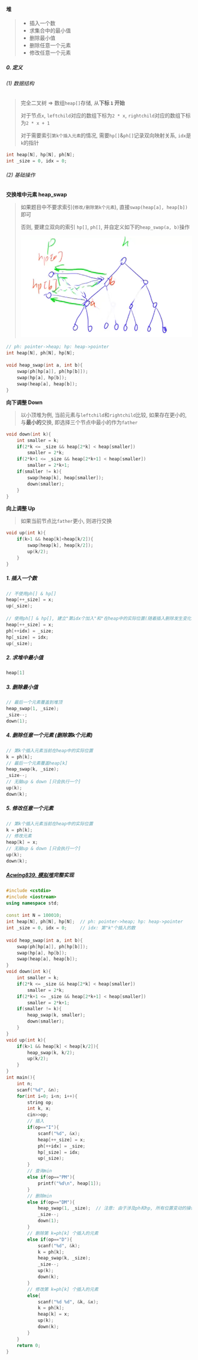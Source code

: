 #### 堆

> - 插入一个数
> - 求集合中的最小值
> - 删除最小值
> - 删除任意一个元素
> - 修改任意一个元素

##### 0. 定义
###### (1) 数据结构
> 完全二叉树 => 数组`heap[]`存储, 从**下标 `1` 开始**
> 
> 对于节点`x`, `leftchild`对应的数组下标为`2 * x`, `rightchild`对应的数组下标为`2 * x + 1`
> 
> 对于需要索引`第k个插入元素`的情况, 需要`hp[]`&`ph[]`记录双向映射关系, `idx`是`k`的指针

```CPP
int heap[N], hp[N], ph[N];
int _size = 0, idx = 0;
```

###### (2) 基础操作
**交换堆中元素 heap_swap**
> 如果题目中不要求索引(`修改/删除第k个元素`), 直接`swap(heap[a], heap[b])`即可
> 
> 否则, 要建立双向的索引 `hp[]`, `ph[]`, 并自定义如下的`heap_swap(a, b)`操作
> 
> ![acwing-模拟堆](/appendix/acwing-%E6%A8%A1%E6%8B%9F%E5%A0%86.png)

```CPP
// ph: pointer->heap; hp: heap->pointer
int heap[N], ph[N], hp[N];

void heap_swap(int a, int b){
    swap(ph[hp[a]], ph[hp[b]]);
    swap(hp[a], hp[b]);
    swap(heap[a], heap[b]);
}
```

**向下调整 Down**
> 以小顶堆为例, 当前元素与`leftchild`和`rightchild`比较, 如果存在更小的, 与**最小的**交换, 即选择三个节点中最小的作为`father`
```CPP
void down(int k){
    int smaller = k;
    if(2*k <= _size && heap[2*k] < heap[smaller])
        smaller = 2*k;
    if(2*k+1 <= _size && heap[2*k+1] < heap[smaller])
        smaller = 2*k+1;
    if(smaller != k){
        swap(heap[k], heap[smaller]);
        down(smaller);
    }
}
```
**向上调整 Up**
> 如果当前节点比`father`更小, 则进行交换
```CPP
void up(int k){
    if(k>1 && heap[k]<heap[k/2]){
        swap(heap[k], heap[k/2]);
        up(k/2);
    }
}
```

##### 1. 插入一个数
```CPP
// 不使用ph[] & hp[]
heap[++_size] = x;
up(_size);

// 使用ph[] & hp[], 建立"第idx个加入"和"在heap中的实际位置(随着插入删除发生变化)"的映射
heap[++_size] = x;
ph[++idx] = _size;
hp[_size] = idx;
up(_size);
```

##### 2. 求堆中最小值
```CPP
heap[1]
```

##### 3. 删除最小值
```CPP
// 最后一个元素覆盖到堆顶
heap_swap(1, _size);
_size--;
down(1);
```

##### 4. 删除任意一个元素 (删除第k个元素)
```CPP
// 第k个插入元素当前在heap中的实际位置
k = ph[k];
// 最后一个元素覆盖heap[k]
heap_swap(k, _size);
_size--;
// 无脑up & down [只会执行一个]
up(k);
down(k);
```

##### 5. 修改任意一个元素
```CPP
// 第k个插入元素当前在heap中的实际位置
k = ph[k];
// 修改元素
heap[k] = x;
// 无脑up & down [只会执行一个]
up(k);
down(k);
```

##### [Acwing839. 模拟堆](https://www.acwing.com/problem/content/841/)完整实现
```CPP
#include <cstdio>
#include <iostream>
using namespace std;

const int N = 100010;
int heap[N], ph[N], hp[N];  // ph: pointer->heap; hp: heap->pointer
int _size = 0, idx = 0;     // idx: 第"k"个插入的数

void heap_swap(int a, int b){
    swap(ph[hp[a]], ph[hp[b]]);
    swap(hp[a], hp[b]);
    swap(heap[a], heap[b]);
}
void down(int k){
    int smaller = k;
    if(2*k <= _size && heap[2*k] < heap[smaller])
        smaller = 2*k;
    if(2*k+1 <= _size && heap[2*k+1] < heap[smaller])
        smaller = 2*k+1;
    if(smaller != k){
        heap_swap(k, smaller);
        down(smaller);
    }
}
void up(int k){
    if(k>1 && heap[k] < heap[k/2]){
        heap_swap(k, k/2);
        up(k/2);
    }
}
int main(){
    int n;
    scanf("%d", &n);
    for(int i=0; i<n; i++){
        string op;
        int k, x;
        cin>>op;
        // 插入
        if(op=="I"){
            scanf("%d", &x);
            heap[++_size] = x;
            ph[++idx] = _size;
            hp[_size] = idx;
            up(_size);
        }
        // 查询min
        else if(op=="PM"){
            printf("%d\n", heap[1]);
        }
        // 删除min
        else if(op=="DM"){
            heap_swap(1, _size);  // 注意: 由于涉及ph和hp, 所有位置变动的操作都必须用heap_swap()
            _size--;
            down(1);
        }
        // 删除第 k=ph[k] 个插入的元素
        else if(op=="D"){
            scanf("%d", &k);
            k = ph[k];
            heap_swap(k, _size);
            _size--;
            up(k);
            down(k);
        }
        // 修改第 k=ph[k] 个插入的元素
        else{
            scanf("%d %d", &k, &x);
            k = ph[k];
            heap[k] = x;
            up(k);
            down(k);
        }
    }
    return 0;
}
```